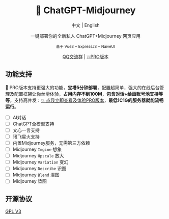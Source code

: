 <div align="center">

<h1 align="center">🍬 ChatGPT-Midjourney</h1>

中文 | English

一键部署你的全新私人 ChatGPT+Midjourney 网页应用

<small>基于 Vue3 + ExpressJS + NaiveUI</small>

[QQ交流群](https://github.com/Licoy/ChatGPT-Midjourney/issues/30) | [💥PRO版本](https://github.com/Licoy/ChatGPT-Midjourney-Pro)

</div>

## 功能支持
🍭 PRO版本支持更强大的功能，**宝塔5分钟部署**，配置超简单，强大的在线后台管理及配置框架让你丝滑体验，**占用内存不到100M**，**包含对话+绘画账号池支持等等**，支持高并发：[💥 点我立即查看及体验PRO版本](https://github.com/Licoy/ChatGPT-Midjourney-Pro)，**最低1C1G的服务器就能流畅运行**。

- [ ] AI对话
- [ ] ChatGPT全模型支持
- [ ] 文心一言支持
- [ ] 讯飞星火支持
- [ ] 内置Midjourney服务，无需第三方依赖
- [ ] Midjourney `Imgine` 想象
- [ ] Midjourney `Upscale` 放大
- [ ] Midjourney `Variation` 变幻
- [ ] Midjourney `Describe` 识图
- [ ] Midjourney `Blend` 混图
- [ ] Midjourney 垫图

## 开源协议
[GPL V3](./LICENSE)
